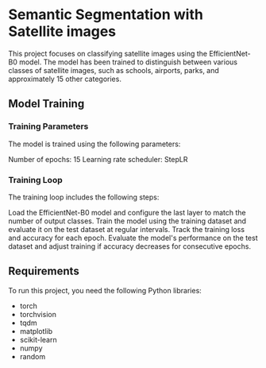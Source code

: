 # Semantic Segmentation with Satellite images

This project focuses on classifying satellite images using the EfficientNet-B0 model. The model has been trained to distinguish between various classes of satellite images, such as schools, airports, parks, and approximately 15 other categories.

## Model Training

### Training Parameters
The model is trained using the following parameters:

Number of epochs: 15
Learning rate scheduler: StepLR
### Training Loop
The training loop includes the following steps:

Load the EfficientNet-B0 model and configure the last layer to match the number of output classes.
Train the model using the training dataset and evaluate it on the test dataset at regular intervals.
Track the training loss and accuracy for each epoch.
Evaluate the model's performance on the test dataset and adjust training if accuracy decreases for consecutive epochs.

## Requirements

To run this project, you need the following Python libraries:

- torch
- torchvision
- tqdm
- matplotlib
- scikit-learn
- numpy
- random

